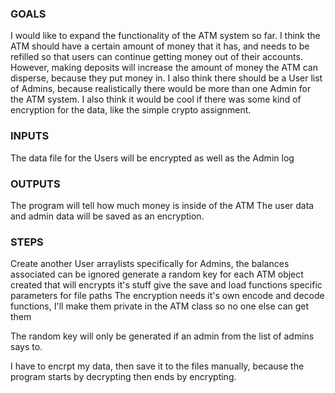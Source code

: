 ### GOALS ###
I would like to expand the functionality of the ATM system so far. I think the ATM should have a certain amount of money that it has, and needs to be refilled so that users can continue getting money out of their accounts. However, making deposits will increase the amount of money the ATM can disperse, because they put money in. 
I also think there should be a User list of Admins, because realistically there would be more than one Admin for the ATM system.
I also think it would be cool if there was some kind of encryption for the data, like the simple crypto assignment. 

### INPUTS ### 
The data file for the Users will be encrypted as well as the Admin log

### OUTPUTS ###
The program will tell how much money is inside of the ATM
The user data and admin data will be saved as an encryption. 

### STEPS ###
Create another User arraylists specifically for Admins, the balances associated can be ignored
generate a random key for each ATM object created that will encrypts it's stuff
give the save and load functions specific parameters for file paths
The encryption needs it's own encode and decode functions, I'll make them private in the ATM class so no one else can get them

The random key will only be generated if an admin from the list of admins says to.

I have to encrpt my data, then save it to the files manually, because the program starts by decrypting then ends by encrypting.
